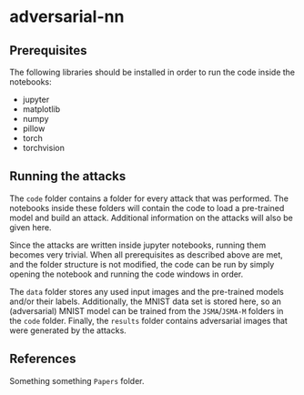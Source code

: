 # adversarial-nn

## Prerequisites

The following libraries should be installed in order to run the code inside the notebooks:
- jupyter
- matplotlib
- numpy
- pillow
- torch
- torchvision


## Running the attacks

The `code` folder contains a folder for every attack that was performed.
The notebooks inside these folders will contain the code to load a pre-trained model and build an attack. Additional information on the attacks will also be given here.

Since the attacks are written inside jupyter notebooks, running them becomes very trivial.
When all prerequisites as described above are met, and the folder structure is not modified, the code can be run by simply opening the notebook and running the code windows in order.

The `data` folder stores any used input images and the pre-trained models and/or their labels. 
Additionally, the MNIST data set is stored here, so an (adversarial) MNIST model can be trained from the `JSMA`/`JSMA-M` folders in the `code` folder.
Finally, the `results` folder contains adversarial images that were generated by the attacks.


## References

Something something `Papers` folder.
